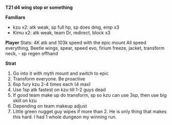 **T21 d4 wing stop or something**

__Familiars__
* kzu x2: atk weak, sp full hp, sp does dmg, emp x3
* Kimu x2: atk weak, team Dr, redirect, block x3

__Player__
Stats: 4K atk and 103k speed with the epic mount
All speed everything, Beetle wings, spear, speed evo, firium freeze, jacket, transform neck, - sp regen offhand

__Strat__
1. Go into it with myth mount and switch to epic
2. Transform everyone. Be proactive
3. 6sp fury kzu 2-4 times each (4 max)
4. Use 1sp atk fastest on kzu till 1-2 guys dead
5. If good team make up do transform, sp so kzu can use 3sp, then use big skill on kzu
6. Depending on team makeup adjust
7. Little green nugget guy wipes if more than 2. He is only thing that makes this hard. I had 1 whole dungeon my winning run.
